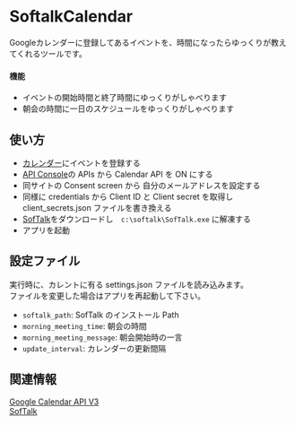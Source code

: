 SoftalkCalendar
=
Googleカレンダーに登録してあるイベントを、時間になったらゆっくりが教えてくれるツールです。

#### 機能
+ イベントの開始時間と終了時間にゆっくりがしゃべります
+ 朝会の時間に一日のスケジュールをゆっくりがしゃべります

使い方
-
+ [カレンダー](https://www.google.com/calendar/)にイベントを登録する
+ [API Console](https://code.google.com/apis/console/)の APIs から Calendar API を ON にする
+ 同サイトの Consent screen から 自分のメールアドレスを設定する
+ 同様に credentials から Client ID と Client secret を取得し client_secrets.json ファイルを書き換える
+ [SofTalk](http://www35.atwiki.jp/softalk/)をダウンロードし　`c:\softalk\SofTalk.exe` に解凍する 
+ アプリを起動

設定ファイル
-
実行時に、カレントに有る settings.json ファイルを読み込みます。  
ファイルを変更した場合はアプリを再起動して下さい。

+ `softalk_path`: SofTalk のインストール Path
+ `morning_meeting_time`: 朝会の時間
+ `morning_meeting_message`: 朝会開始時の一言
+ `update_interval`: カレンダーの更新間隔

関連情報
-
[Google Calendar API V3](https://developers.google.com/google-apps/calendar/)  
[SofTalk](http://www35.atwiki.jp/softalk/)
